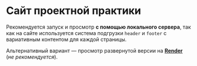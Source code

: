 # Сайт проектной практики

Рекомендуется запуск и просмотр **с помощью локального сервера**, так как на сайте используется система подгрузки `header` и `footer` с вариативным контентом для каждой страницы.

Альтернативный вариант — просмотр развернутой версии на **[Render](https://js-vorotilin.onrender.com/)** (_не рекомендуется_).